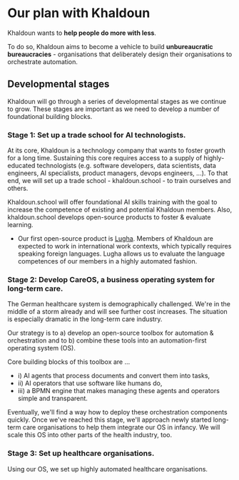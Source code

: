 # Our plan with Khaldoun

Khaldoun wants to **help people do more with less**.

To do so, Khaldoun aims to become a vehicle
to build **unbureaucratic bureaucracies** - organisations that
deliberately design their organisations to orchestrate automation.

## Developmental stages

Khaldoun will go through a series of developmental stages
as we continue to grow. These stages are important as we
need to develop a number of foundational building blocks.

### Stage 1: Set up a trade school for AI technologists.

At its core, Khaldoun is a technology company
that wants to foster growth for a long time.
Sustaining this core requires access
to a supply of highly-educated technologists
(e.g. software developers, data scientists, data engineers,
AI specialists, product managers, devops engineers, ...).
To that end, we will set up a trade school - khaldoun.school -
to train ourselves and others.

Khaldoun.school will offer foundational AI skills training with
the goal to increase the competence of existing and potential Khaldoun members.
Also, khaldoun.school develops open-source products to foster & evaluate 
learning.

- Our first open-source product is
  <a href="https://lugha.xyz" target="_blank">Lugha</a>.
  Members of Khaldoun are expected to work in international work contexts,
  which typically requires speaking foreign languages.
  Lugha allows us to evaluate the language competences
  of our members in a highly automated fashion.

### Stage 2: Develop CareOS, a business operating system for long-term care.

The German healthcare system is demographically challenged.
We're in the middle of a storm already and will see further cost increases.
The situation is especially dramatic in the long-term care industry.

Our strategy is to a) develop an open-source toolbox for 
automation & orchestration and to b) combine 
these tools into an automation-first operating system (OS).

Core building blocks of this toolbox are ...

- i) AI agents that process documents and convert them into tasks,
- ii) AI operators that use software like humans do,
- iii) a BPMN engine that makes managing these agents and operators simple and transparent.

Eventually, we'll find a way how to deploy these orchestration components quickly.
Once we've reached this stage, we'll approach newly started long-term care organisations 
to help them integrate our OS in infancy. We will scale this OS into other parts of the 
health industry, too.

### Stage 3: Set up healthcare organisations.

Using our OS, we set up highly automated healthcare organisations.

